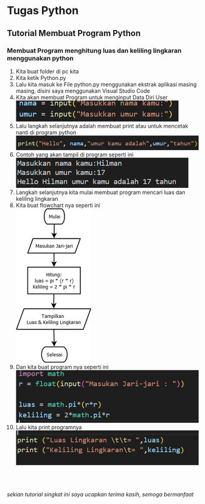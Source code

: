 # Tugas Python

## Tutorial Membuat Program Python

### Membuat Program menghitung luas dan keliling lingkaran menggunakan python

1. Kita buat folder di pc kita <br>
2. Kita ketik Python.py<br>
3. Lalu kita masuk ke File python.py menggunakan ekstrak aplikasi masing masing, disini saya menggunakan Visual Studio Code<br>
4. Kita akan membuat Program untuk menginput Data Diri User <br>
![gambar 1](Screenshot/ss1.png) <br>
5. Lalu langkah selanjutnya adalah membuat print atau untuk mencetak nanti di program python <br>
![gambar 2](Screenshot/ss2.png) <br>
6. Contoh yang akan tampil di program seperti ini <br>
![gambar 3](Screenshot/ss7.png) <br>
7. Langkah selanjutnya kita mulai membuat program mencari luas dan keliling lingkaran <br>
8. Kita buat flowchart nya seperti ini <br>
![gambar 4](Screenshot/flowchart.png) <br>
9. Dan kita buat program nya seperti ini
![gambar 5](Screenshot/ss3.png) <br>
10. Lalu kita print programnya <br>
![gambar 6](Screenshot/ss4.png) <br>
<br> <br> <br>

<i>sekian tutorial singkat ini saya ucapkan terima kasih, semoga bermanfaat</i>
